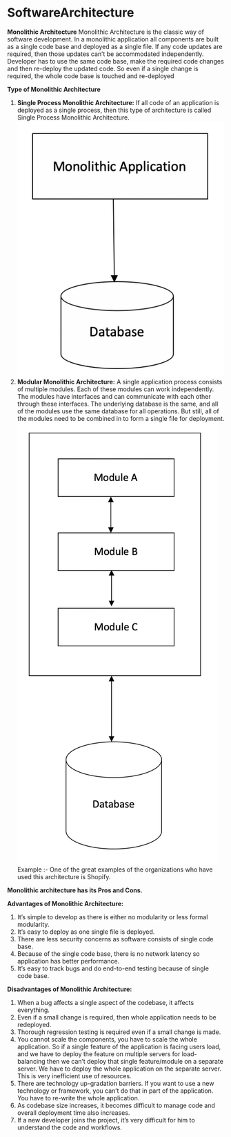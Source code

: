 # SoftwareArchitecture

**Monolithic Architecture**
Monolithic Architecture is the classic way of software development. In a monolithic application all components are built as a single code base and deployed as a single file.
If any code updates are required, then those updates can’t be accommodated independently. Developer has to use the same code base, make the required code changes and then re-deploy the updated code. So even if a single change is required, the whole code base is touched and re-deployed

**Type of Monolithic Architecture**
1) **Single Process Monolithic Architecture:**
   If all code of an application is deployed as a single process, then this type of architecture is called Single Process Monolithic Architecture.
![img_1.png](img_1.png)
2) **Modular Monolithic Architecture:**
   A single application process consists of multiple modules. Each of these modules can work independently. The modules have interfaces and can communicate with each other through these interfaces. The underlying database is the same, and all of the modules use the same database for all operations. But still, all of the modules need to be combined in to form a single file for deployment.
![img.png](img.png)
Example :- One of the great examples of the organizations who have used this architecture is Shopify.

**Monolithic architecture has its Pros and Cons.**

**Advantages of Monolithic Architecture:**

1) It’s simple to develop as there is either no modularity or less formal modularity.
2) It’s easy to deploy as one single file is deployed.
3) There are less security concerns as software consists of single code base.
4) Because of the single code base, there is no network latency so application has better performance.
5) It’s easy to track bugs and do end-to-end testing because of single code base.

**Disadvantages of Monolithic Architecture:**

1) When a bug affects a single aspect of the codebase, it affects everything.
2) Even if a small change is required, then whole application needs to be redeployed.
3) Thorough regression testing is required even if a small change is made.
4) You cannot scale the components, you have to scale the whole application. So if a single feature of the application is facing users load, and we have to deploy the feature on multiple servers for load-balancing then we can’t deploy that single feature/module on a separate server. We have to deploy the whole application on the separate server. This is very inefficient use of resources.
5) There are technology up-gradation barriers. If you want to use a new technology or framework, you can’t do that in part of the application. You have to re-write the whole application.
6) As codebase size increases, it becomes difficult to manage code and overall deployment time also increases.
7) If a new developer joins the project, it’s very difficult for him to understand the code and workflows.
